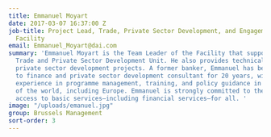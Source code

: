 ```yaml
---
title: Emmanuel Moyart
date: 2017-03-07 16:37:00 Z
job-title: Project Lead, Trade, Private Sector Development, and Engagement (TSPD/E)
  Facility
email: Emmanuel_Moyart@dai.com
summary: 'Emmanuel Moyart is the Team Leader of the Facility that supports EC DEVCO’s
  Trade and Private Sector Development Unit. He also provides technical input to DAI’s
  private sector development projects. A former banker, Emmanuel has been an access
  to finance and private sector development consultant for 20 years, with significant
  experience in programme management, training, and policy guidance in many areas
  of the world, including Europe. Emmanuel is strongly committed to the right to fair
  access to basic services—including financial services—for all. '
image: "/uploads/emanuel.jpg"
group: Brussels Management
sort-order: 3
---
```


